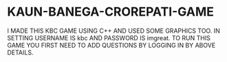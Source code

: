 # KAUN-BANEGA-CROREPATI-GAME
I MADE THIS KBC GAME USING C++ AND USED SOME GRAPHICS TOO.
IN SETTING USERNAME IS kbc AND PASSWORD IS imgreat.
TO RUN THIS GAME YOU FIRST NEED TO ADD QUESTIONS BY LOGGING IN BY ABOVE DETAILS.
